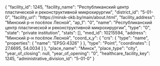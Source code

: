 {
    "facility_id": 1245,
    "facility_name": "Республиканский центр пластической и реконструктивной микрохирургии",
    "district_id": "5-01-0",
    "facility_url": "https:\/\/minsk-okb.by\/main\/about.html",
    "facility_address": "Минский р-н посёлок Лесной",
    "ap_1": "0",
    "name": "Республиканский центр пластической и реконструктивной микрохирургии",
    "type": "0",
    "state": "private institution",
    "stats": [],
    "med_id": 10215594,
    "address": "Минский р-н посёлок Лесной",
    "coord_x_y": {
        "crs": {
            "type": "name",
            "properties": {
                "name": "EPSG:4326"
            }
        },
        "type": "Point",
        "coordinates": [
            27.6695,
            54.0034
        ]
    },
    "place_name": "Минск",
    "place_type": "city",
    "year_of_closing": null,
    "year_of_opening": "0",
    "healthcare_facility_key": 1245,
    "administrative_division_id": "5-01-0"
}